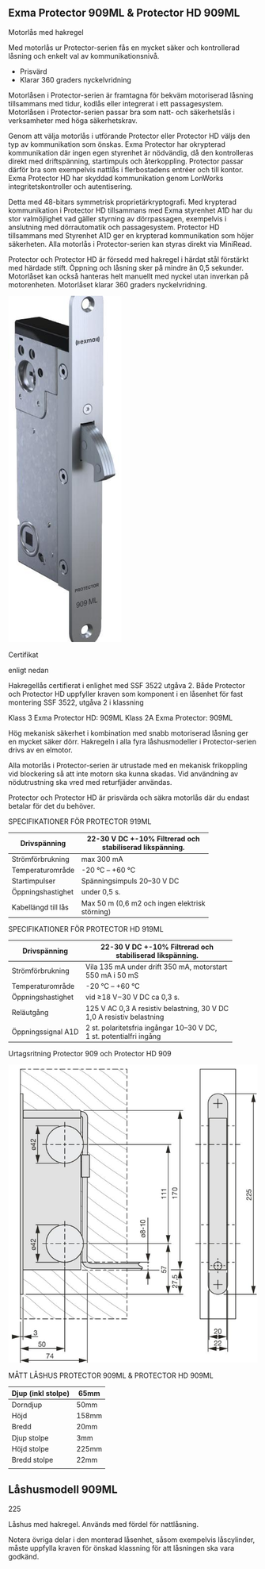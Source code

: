 ## Exma Protector 909ML & Protector HD 909ML

Motorlås med hakregel

Med motorlås ur Protector-serien fås en mycket säker och kontrollerad låsning och enkelt val av kommunikationsnivå.

- Prisvärd
- Klarar 360 graders nyckelvridning

Motorlåsen i Protector-serien är framtagna för bekväm motoriserad låsning tillsammans med tidur, kodlås eller integrerat i ett passagesystem. Motorlåsen i Protector-serien passar bra som natt- och säkerhetslås i verksamheter med höga säkerhetskrav.

Genom att välja motorlås i utförande Protector eller Protector HD väljs den typ av kommunikation som önskas. Exma Protector har okrypterad kommunikation där ingen egen styrenhet är nödvändig, då den kontrolleras direkt med driftspänning, startimpuls och återkoppling. Protector passar därför bra som exempelvis nattlås i flerbostadens entréer och till kontor. Exma Protector HD har skyddad kommunikation genom LonWorks integritetskontroller och autentisering.

Detta med 48-bitars symmetrisk proprietärkryptografi. Med krypterad kommunikation i Protector HD tillsammans med Exma styrenhet A1D har du stor valmöjlighet vad gäller styrning av dörrpassagen, exempelvis i anslutning med dörrautomatik och passagesystem. Protector HD tillsammans med Styrenhet A1D ger en krypterad kommunikation som höjer säkerheten. Alla motorlås i Protector-serien kan styras direkt via MiniRead.

Protector och Protector HD är försedd med hakregel i härdat stål förstärkt med härdade stift. Öppning och låsning sker på mindre än 0,5 sekunder. Motorlåset kan också hanteras helt manuellt med nyckel utan inverkan på motorenheten. Motorlåset klarar 360 graders nyckelvridning.

![](_page_0_Picture_10.jpeg)

Certifikat

enligt nedan

Hakregellås certifierat i enlighet med SSF 3522 utgåva 2. Både Protector och Protector HD uppfyller kraven som komponent i en låsenhet för fast montering SSF 3522, utgåva 2 i klassning

Klass 3 Exma Protector HD: 909ML Klass 2A Exma Protector: 909ML

Hög mekanisk säkerhet i kombination med snabb motoriserad låsning ger en mycket säker dörr. Hakregeln i alla fyra låshusmodeller i Protector-serien drivs av en elmotor.

Alla motorlås i Protector-serien är utrustade med en mekanisk frikoppling vid blockering så att inte motorn ska kunna skadas. Vid användning av nödutrustning ska vred med returfjäder användas.

Protector och Protector HD är prisvärda och säkra motorlås där du endast betalar för det du behöver.

SPECIFIKATIONER FÖR PROTECTOR 919ML

| Drivspänning        | 22-30 V DC +-10% Filtrerad och<br>stabiliserad likspänning. |
|---------------------|-------------------------------------------------------------|
| Strömförbrukning    | max 300 mA                                                  |
| Temperaturområde    | -20 °C – +60 °C                                             |
| Startimpulser       | Spänningsimpuls 20–30 V DC                                  |
| Öppningshastighet   | under 0,5 s.                                                |
| Kabellängd till lås | Max 50 m (0,6 m2 och ingen elektrisk<br>störning)           |

SPECIFIKATIONER FÖR PROTECTOR HD 919ML

| Drivspänning       | 22-30 V DC +-10% Filtrerad och<br>stabiliserad likspänning.              |
|--------------------|--------------------------------------------------------------------------|
| Strömförbrukning   | Vila 135 mA under drift 350 mA, motorstart<br>550 mA i 50 mS             |
| Temperaturområde   | -20 °C – +60 °C                                                          |
| Öppningshastighet  | vid ≥18 V – 30 V DC ca 0,3 s.                                            |
| Reläutgång         | 125 V AC 0,3 A resistiv belastning, 30 V DC<br>1,0 A resistiv belastning |
| Öppningssignal A1D | 2 st. polaritetsfria ingångar 10–30 V DC,<br>1 st. potentialfri ingång   |

Urtagsritning Protector 909 och Protector HD 909

![](_page_1_Figure_10.jpeg)

MÅTT LÅSHUS PROTECTOR 909ML & PROTECTOR HD 909ML

| Djup (inkl stolpe) | 65mm  |
|--------------------|-------|
| Dorndjup           | 50mm  |
| Höjd               | 158mm |
| Bredd              | 20mm  |
| Djup stolpe        | 3mm   |
| Höjd stolpe        | 225mm |
| Bredd stolpe       | 22mm  |
|                    |       |

## Låshusmodell 909ML

225

Låshus med hakregel. Används med fördel för nattlåsning.

Notera övriga delar i den monterad låsenhet, såsom exempelvis låscylinder, måste uppfylla kraven för önskad klassning för att låsningen ska vara godkänd.